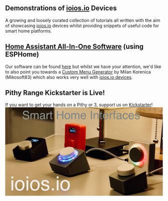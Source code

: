## Demonstrations of [ioios.io](https://ioios.io) Devices
A growing and loosely curated collection of tutorials all written with the aim of showcasing [ioios.io](https://ioios.io) devices whilst providing snippets of useful code for smart home platforms.

## [Home Assistant All-In-One Software](https://github.com/ioios-io/demos/tree/main/Home%20Assistant%20with%20ESPHome) (using ESPHome)
Our software can be found [here](https://github.com/ioios-io/demos/tree/main/Home%20Assistant%20with%20ESPHome) but whilst we have your attention, we'd like to also point you towards a [Custom Menu Generator](https://github.com/mikosoft83/pithy_screen_menu_system) by Milan Korenica (Mikosoft83) which also works very well with [ioios.io devices](https://ioios.io/products).

## Pithy Range Kickstarter is Live!
If you want to get your hands on a Pithy or 3, support us on [Kickstarter](https://www.kickstarter.com/projects/ioios/ioios-pithy-range-smart-home-controllers?ref=d4c31f)!<br>
[![Kickstarter Campaign](https://raw.githubusercontent.com/ioios-io/demos/main/assets/PithyKS.jpeg)](https://www.kickstarter.com/projects/ioios/ioios-pithy-range-smart-home-controllers?ref=cqqjja "Support us on Kickstarter!")
